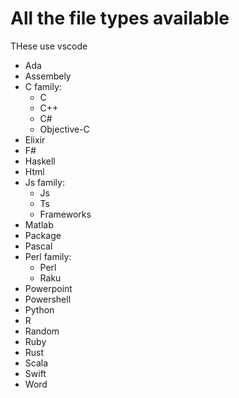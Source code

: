 # All the file types available

THese use vscode

- Ada
- Assembely
- C family:
    - C
    - C++
    - C#
    - Objective-C
- Elixir
- F#
- Haskell
- Html
- Js family:
    - Js
    - Ts
    - Frameworks
- Matlab
- Package
- Pascal
- Perl family:
    - Perl
    - Raku
- Powerpoint
- Powershell
- Python
- R
- Random
- Ruby
- Rust
- Scala
- Swift
- Word
